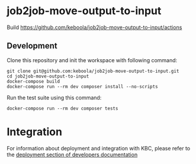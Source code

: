 # job2job-move-output-to-input

Build https://github.com/keboola/job2job-move-output-to-input/actions

## Development
 
Clone this repository and init the workspace with following command:

```
git clone git@github.com:keboola/job2job-move-output-to-input.git
cd job2job-move-output-to-input
docker-compose build
docker-compose run --rm dev composer install --no-scripts
```

Run the test suite using this command:

```
docker-compose run --rm dev composer tests
```
 
# Integration

For information about deployment and integration with KBC, please refer to the [deployment section of developers documentation](https://developers.keboola.com/extend/component/deployment/) 
